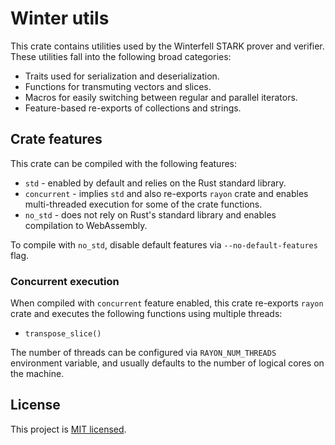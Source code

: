 # Winter utils
This crate contains utilities used by the Winterfell STARK prover and verifier. These utilities fall into the following broad categories:

* Traits used for serialization and deserialization.
* Functions for transmuting vectors and slices.
* Macros for easily switching between regular and parallel iterators.
* Feature-based re-exports of collections and strings.

## Crate features
This crate can be compiled with the following features:

* `std` - enabled by default and relies on the Rust standard library.
* `concurrent` - implies `std` and also re-exports `rayon` crate and enables multi-threaded execution for some of the crate functions.
* `no_std` - does not rely on Rust's standard library and enables compilation to WebAssembly.

To compile with `no_std`, disable default features via `--no-default-features` flag.

### Concurrent execution

When compiled with `concurrent` feature enabled, this crate re-exports `rayon` crate and executes the following functions using multiple threads:

* `transpose_slice()`

The number of threads can be configured via `RAYON_NUM_THREADS` environment variable, and usually defaults to the number of logical cores on the machine.

License
-------

This project is [MIT licensed](../../LICENSE).
